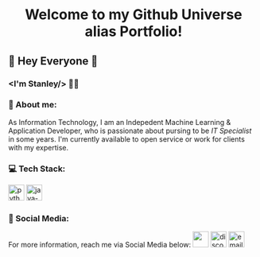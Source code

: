 <h1 style="text-align: center;">Welcome to my Github Universe alias Portfolio!</h1>

## 👋 Hey Everyone 👋
### <I'm Stanley/> 🧑‍💻

### 🧑 About me:
As Information Technology, I am an Indepedent Machine Learning & Application Developer, who is passionate about pursing to be *IT Specialist* in some years. I'm currently available to open service or work for clients with my expertise.

### 💻 Tech Stack:
<img width="32" height="32" src="https://img.icons8.com/fluency/48/python.png" alt="python">
<img width="32" height="32" src="https://img.icons8.com/color/48/java-coffee-cup-logo--v1.png" alt="java-coffee-cup"/>


### 📱 Social Media:
For more information, reach me via Social Media below:
<a href="https://www.linkedin.com/in/valentiostanley/"><img width="32" height="32" src="https://cdn-icons-png.flaticon.com/512/3536/3536505.png"></a>
<a href="https://discord.com/users/iabyes"><img width="32" height="32" src="https://img.icons8.com/fluency/48/discord-logo.png" alt="discord"/></a>
<a href="valentio.gunadi@gmail.com"><img width="32" height="32" src="https://img.icons8.com/fluency/48/new-post.png" alt="email"/></a>

